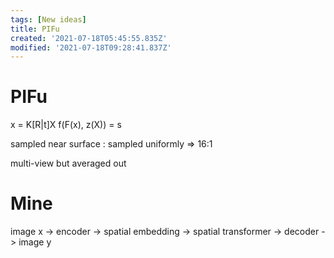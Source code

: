 ```yaml
---
tags: [New ideas]
title: PIFu
created: '2021-07-18T05:45:55.835Z'
modified: '2021-07-18T09:28:41.837Z'
---
```


# PIFu
x = K[R|t]X
f(F(x), z(X)) = s

sampled near surface : sampled uniformly => 16:1

multi-view but averaged out

# Mine
image x -> encoder -> spatial embedding -> spatial transformer -> decoder -> image y
